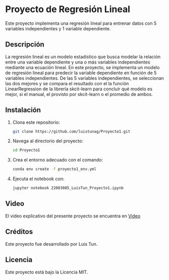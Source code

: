 # Proyecto de Regresión Lineal

Este proyecto implementa una regresión lineal para entrenar datos con 5 variables independientes y 1 variable dependiente.

## Descripción

La regresión lineal es un modelo estadístico que busca modelar la relación entre una variable dependiente y una o más variables independientes mediante una ecuación lineal. En este proyecto, se implementa un modelo de regresión lineal para predecir la variable dependiente en función de 5 variables independientes. De las 5 variables independientes, se seleccionan las dos mejores y se compara el resultado con el la función LinearRegression de la librería skcit-learn para concluir qué modelo es mejor, si el manual, el provisto por skcit-learn o el promedio de ambos.

## Instalación

1. Clona este repositorio:

   ```bash
   git clone https://github.com/luistunag/Proyecto1.git
   
2. Navega al directorio del proyecto:
   
   ```bash
   cd Proyecto1

3. Crea el entorno adecuado con el comando:
   
   ```bash
   conda env create -f proyecto1_env.yml

4. Ejecuta el notebook con:
   ```bash
   jupyter notebook 22003085_LuisTun_Proyecto1.ipynb

## Video

El video explicativo del presente proyecto se encuentra en [Video](https://youtu.be/XHu61uItySo)


## Créditos

Este proyecto fue desarrollado por Luis Tun.

## Licencia

   
Este proyecto está bajo la Licencia MIT.
